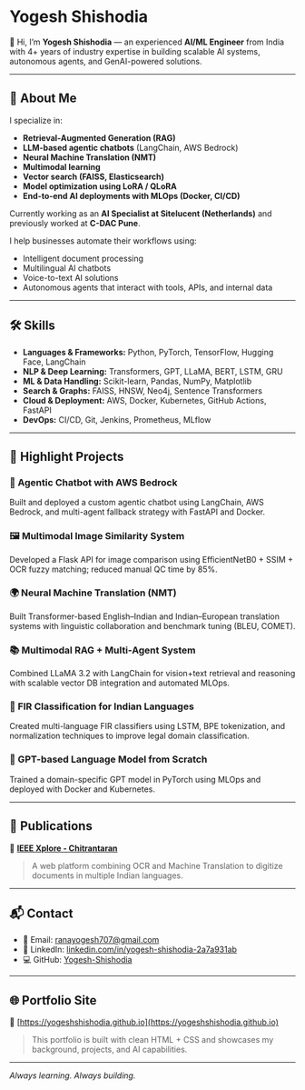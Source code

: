 # Yogesh Shishodia

👋 Hi, I’m **Yogesh Shishodia** — an experienced **AI/ML Engineer** from India with 4+ years of industry expertise in building scalable AI systems, autonomous agents, and GenAI-powered solutions.

---

## 💼 About Me

I specialize in:
- **Retrieval-Augmented Generation (RAG)**
- **LLM-based agentic chatbots** (LangChain, AWS Bedrock)
- **Neural Machine Translation (NMT)**
- **Multimodal learning**
- **Vector search (FAISS, Elasticsearch)**
- **Model optimization using LoRA / QLoRA**
- **End-to-end AI deployments with MLOps (Docker, CI/CD)**

Currently working as an **AI Specialist at Sitelucent (Netherlands)** and previously worked at **C-DAC Pune**.

I help businesses automate their workflows using:
- Intelligent document processing
- Multilingual AI chatbots
- Voice-to-text AI solutions
- Autonomous agents that interact with tools, APIs, and internal data

---

## 🛠️ Skills

- **Languages & Frameworks:** Python, PyTorch, TensorFlow, Hugging Face, LangChain
- **NLP & Deep Learning:** Transformers, GPT, LLaMA, BERT, LSTM, GRU
- **ML & Data Handling:** Scikit-learn, Pandas, NumPy, Matplotlib
- **Search & Graphs:** FAISS, HNSW, Neo4j, Sentence Transformers
- **Cloud & Deployment:** AWS, Docker, Kubernetes, GitHub Actions, FastAPI
- **DevOps:** CI/CD, Git, Jenkins, Prometheus, MLflow

---

## 🧠 Highlight Projects

### 🤖 Agentic Chatbot with AWS Bedrock
Built and deployed a custom agentic chatbot using LangChain, AWS Bedrock, and multi-agent fallback strategy with FastAPI and Docker.

### 🖼️ Multimodal Image Similarity System
Developed a Flask API for image comparison using EfficientNetB0 + SSIM + OCR fuzzy matching; reduced manual QC time by 85%.

### 🌍 Neural Machine Translation (NMT)
Built Transformer-based English–Indian and Indian–European translation systems with linguistic collaboration and benchmark tuning (BLEU, COMET).

### 📚 Multimodal RAG + Multi-Agent System
Combined LLaMA 3.2 with LangChain for vision+text retrieval and reasoning with scalable vector DB integration and automated MLOps.

### 📄 FIR Classification for Indian Languages
Created multi-language FIR classifiers using LSTM, BPE tokenization, and normalization techniques to improve legal domain classification.

### 🧠 GPT-based Language Model from Scratch
Trained a domain-specific GPT model in PyTorch using MLOps and deployed with Docker and Kubernetes.

---

## 📄 Publications

🔗 [**IEEE Xplore - Chitrantaran**](https://ieeexplore.ieee.org/document/10602999)  
> A web platform combining OCR and Machine Translation to digitize documents in multiple Indian languages.

---

## 📬 Contact

- 📧 Email: [ranayogesh707@gmail.com](mailto:ranayogesh707@gmail.com)  
- 💼 LinkedIn: [linkedin.com/in/yogesh-shishodia-2a7a931ab](https://linkedin.com/in/yogesh-shishodia-2a7a931ab)  
- 💻 GitHub: [Yogesh-Shishodia](https://github.com/Yogesh-Shishodia)  

---

## 🌐 Portfolio Site

🔗 [https://yogeshshishodia.github.io](https://yogeshshishodia.github.io)

> This portfolio is built with clean HTML + CSS and showcases my background, projects, and AI capabilities.

---

_Always learning. Always building._
